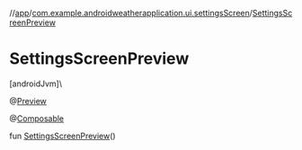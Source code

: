 //[app](../../index.md)/[com.example.androidweatherapplication.ui.settingsScreen](index.md)/[SettingsScreenPreview](-settings-screen-preview.md)

# SettingsScreenPreview

[androidJvm]\

@[Preview](https://developer.android.com/reference/kotlin/androidx/compose/ui/tooling/preview/Preview.html)

@[Composable](https://developer.android.com/reference/kotlin/androidx/compose/runtime/Composable.html)

fun [SettingsScreenPreview](-settings-screen-preview.md)()
